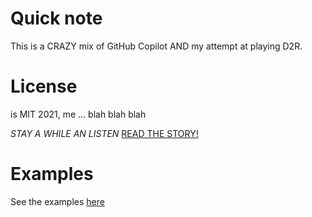 Quick note
==========
This is a CRAZY mix of GitHub Copilot AND my attempt at playing D2R.

License
=======
is MIT 2021, me ... blah blah blah

_STAY A WHILE AN LISTEN_
[READ THE STORY!](D2R_StoryTime.html)

Examples
========
See the examples [here](00_Examples/index.html)

<!-- 
Good Examples:
GraphML (with GML AND GXL): http://graphml.graphdrawing.org/specification.html
MAIN implmentation: http://bl.ocks.org/norrs/2883411
THREE Button Swap: http://bl.ocks.org/jschaub30/raw/cbb63f6d08fb2ada715a/index.html (think for EACH act!)
Conversion of STR to INT!!! (which is where the Main Implmentation is barfing due to gxl2json conversions...): http://bl.ocks.org/nitaku/7483341

An idea: https://www.w3schools.com/jsref/jsref_parseint.asp
-->
